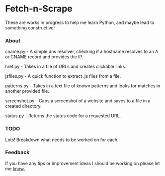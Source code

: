 # Fetch-n-Scrape

These are works in progress to help me learn Python, and maybe lead to something constructive!

### About
cname.py - A simple dns resolver, checking if a hostname resolves to an A or CNAME record and provides the IP.

href.py - Takes in a file of URLs and creates clickable links.

jsfiles.py - A quick function to extract .js files from a file.

patterns.py - Takes in a text file of known patterns and looks for matches in another provided file.

screenshot.py - Gabs a screenshot of a website and saves to a file in a created directory.

status.py - Returns the status code for a requested URL.

### TODO
Lots! Breakdown what needs to be worked on for each.

### Feedback
If you have any tips or improvement ideas I should be working on please let me [know.](https://github.com/D1al-T0ne/Fetch-n-Scrape/issues)
